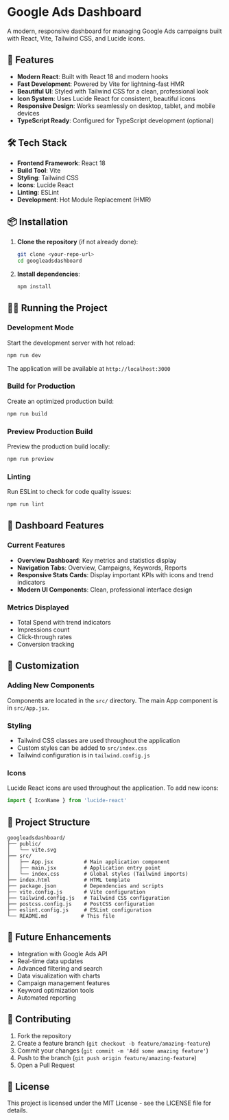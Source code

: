 # Google Ads Dashboard

A modern, responsive dashboard for managing Google Ads campaigns built with React, Vite, Tailwind CSS, and Lucide icons.

## 🚀 Features

- **Modern React**: Built with React 18 and modern hooks
- **Fast Development**: Powered by Vite for lightning-fast HMR
- **Beautiful UI**: Styled with Tailwind CSS for a clean, professional look
- **Icon System**: Uses Lucide React for consistent, beautiful icons
- **Responsive Design**: Works seamlessly on desktop, tablet, and mobile devices
- **TypeScript Ready**: Configured for TypeScript development (optional)

## 🛠️ Tech Stack

- **Frontend Framework**: React 18
- **Build Tool**: Vite
- **Styling**: Tailwind CSS
- **Icons**: Lucide React
- **Linting**: ESLint
- **Development**: Hot Module Replacement (HMR)

## 📦 Installation

1. **Clone the repository** (if not already done):
   ```bash
   git clone <your-repo-url>
   cd googleadsdashboard
   ```

2. **Install dependencies**:
   ```bash
   npm install
   ```

## 🏃‍♂️ Running the Project

### Development Mode
Start the development server with hot reload:
```bash
npm run dev
```
The application will be available at `http://localhost:3000`

### Build for Production
Create an optimized production build:
```bash
npm run build
```

### Preview Production Build
Preview the production build locally:
```bash
npm run preview
```

### Linting
Run ESLint to check for code quality issues:
```bash
npm run lint
```

## 🎨 Dashboard Features

### Current Features
- **Overview Dashboard**: Key metrics and statistics display
- **Navigation Tabs**: Overview, Campaigns, Keywords, Reports
- **Responsive Stats Cards**: Display important KPIs with icons and trend indicators
- **Modern UI Components**: Clean, professional interface design

### Metrics Displayed
- Total Spend with trend indicators
- Impressions count
- Click-through rates
- Conversion tracking

## 🔧 Customization

### Adding New Components
Components are located in the `src/` directory. The main App component is in `src/App.jsx`.

### Styling
- Tailwind CSS classes are used throughout the application
- Custom styles can be added to `src/index.css`
- Tailwind configuration is in `tailwind.config.js`

### Icons
Lucide React icons are used throughout the application. To add new icons:
```jsx
import { IconName } from 'lucide-react'
```

## 📁 Project Structure

```
googleadsdashboard/
├── public/
│   └── vite.svg
├── src/
│   ├── App.jsx          # Main application component
│   ├── main.jsx         # Application entry point
│   └── index.css        # Global styles (Tailwind imports)
├── index.html           # HTML template
├── package.json         # Dependencies and scripts
├── vite.config.js       # Vite configuration
├── tailwind.config.js   # Tailwind CSS configuration
├── postcss.config.js    # PostCSS configuration
├── eslint.config.js     # ESLint configuration
└── README.md           # This file
```

## 🌟 Future Enhancements

- Integration with Google Ads API
- Real-time data updates
- Advanced filtering and search
- Data visualization with charts
- Campaign management features
- Keyword optimization tools
- Automated reporting

## 🤝 Contributing

1. Fork the repository
2. Create a feature branch (`git checkout -b feature/amazing-feature`)
3. Commit your changes (`git commit -m 'Add some amazing feature'`)
4. Push to the branch (`git push origin feature/amazing-feature`)
5. Open a Pull Request

## 📄 License

This project is licensed under the MIT License - see the LICENSE file for details.
